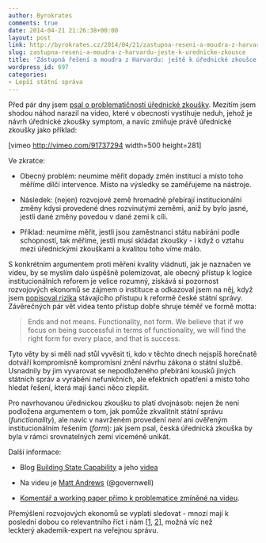 ```yaml
---
author: Byrokrates
comments: true
date: 2014-04-21 21:26:38+00:00
layout: post
link: http://byrokrates.cz/2014/04/21/zastupna-reseni-a-moudra-z-harvardu-jeste-k-urednicke-zkousce/
slug: zastupna-reseni-a-moudra-z-harvardu-jeste-k-urednicke-zkousce
title: 'Zástupná řešení a moudra z Harvardu: ještě k úřednické zkoušce'
wordpress_id: 697
categories:
- Lepší státní správa
---
```


Před pár dny jsem [psal o problematičnosti úřednické zkoušky](/urednik-nejmladsi-profese). Mezitím jsem shodou náhod narazil na video, které v obecnosti vystihuje neduh, jehož je návrh úřednické zkoušky symptom, a navíc zmiňuje právě úřednické zkoušky jako příklad:

[vimeo http://vimeo.com/91737294 width=500 height=281]

<!-- more -->

Ve zkratce:





  * Obecný problém: neumíme měřit dopady změn institucí a místo toho měříme dílčí intervence. Místo na výsledky se zaměřujeme na nástroje.



  * Následek: (nejen) rozvojové země hromadně přebírají institucionální změny kdysi provedené dnes rozvinutými zeměmi, aniž by bylo jasné, jestli dané změny povedou v dané zemi k cíli.



  * Příklad: neumíme měřit, jestli jsou zaměstnanci státu nabírání podle schopností, tak měříme, jestli musí skládat zkoušky - i když o vztahu mezi úřednickými zkouškami a kvalitou toho víme málo.






S konkrétním argumentem proti měření kvality vládnutí, jak je naznačen ve videu, by se myslím dalo úspěšně polemizovat, ale obecný přístup k logice institucionálních reforem je velice rozumný, získává si pozornost rozvojových ekonomů se zájmem o instituce a odkazoval jsem na něj, když jsem [popisoval rizika](/reforma-statni-spravy-navod-k-pouziti) stávajícího přístupu k reformě české státní správy. Závěrečných pár vět videa tento přístup dobře shruje téměř ve formě motta:



<blockquote>Ends and not means. Functionality, not form. We believe that if we focus on being successful in terms of functionality, we will find the right form for every place, and that is success.</blockquote>



Tyto věty by si měli nad stůl vyvěsit ti, kdo v těchto dnech nejspíš horečnatě dotváří kompromisně kompromisní znění návrhu zákona o státní službě. Usnadnily by jim vyvarovat se nepodloženého přebírání kousků jiných státních správ a vyrábění nefunkčních, ale efektních opatření a místo toho hledat řešení, která mají šanci něco zlepšit.

Pro navrhovanou úřednickou zkoušku to platí dvojnásob: nejen že není podložena argumentem o tom, jak pomůže zkvalitnit státní správu (_functionality_), ale navíc v navrženém provedení _není_ ani ověřeným institucionálním řešením (_form_): jak jsem psal, česká úřednická zkouška by byla v rámci srovnatelných zemí víceméně unikát.

Další informace:





  * Blog [Building State Capability](http://buildingstatecapability.com) a jeho [videa](https://vimeo.com/buildingstatecapability)



  * Na videu je [Matt Andrews](http://www.matthewandrews.typepad.com) (@governwell)



  * [Komentář a working paper přímo k problematice zmíněné na videu](http://buildingstatecapability.com/2014/04/16/getting-real-about-governance-and-governance-indicators/).






Přemýšlení rozvojových ekonomů se vyplatí sledovat - mnozí mají k poslední dobou co relevantního říct i nám [[1](http://chrisblattman.com/2013/03/04/frontiers-in-statebuilding-research/), [2](http://chrisblattman.com/2013/10/12/frontiers-of-science-development-economics-edition-ii/)], možná víc než leckterý akademik-expert na veřejnou správu.
